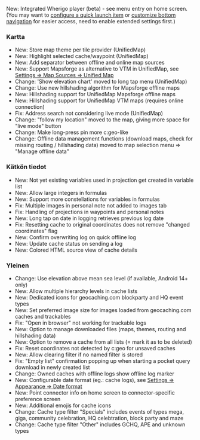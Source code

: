 New: Integrated Wherigo player (beta) - see menu entry on home screen.<br> (You may want to [configure a quick launch item](cgeo-setting://quicklaunchitems_sorted) or [customize bottom navigation](cgeo-setting://custombnitem) for easier access, need to enable extended settings first.)

### Kartta
- New: Store map theme per tile provider (UnifiedMap)
- New: Highlight selected cache/waypoint (UnifiedMap)
- New: Add separator between offline and online map sources
- New: Support Mapsforge as alternative to VTM in UnifiedMap, see [Settings => Map Sources => Unified Map](cgeo-setting://useMapsforgeInUnifiedMap)
- Change: 'Show elevation chart' moved to long tap menu (UnifiedMap)
- Change: Use new hillshading algorithm for Mapsforge offline maps
- New: Hillshading support for UnifiedMap Mapsforge offline maps
- New: Hillshading support for UnifiedMap VTM maps (requires online connection)
- Fix: Address search not considering live mode (UnifiedMap)
- Change: "follow my location" moved to the map, giving more space for "live mode" button
- Change: Make long-press pin more c:geo-like
- Change: Offline data management functions (download maps, check for missing routing / hillshading data) moved to map selection menu => "Manage offline data"

### Kätkön tiedot
- New: Not yet existing variables used in projection get created in variable list
- New: Allow large integers in formulas
- New: Support more constellations for variables in formulas
- Fix: Multiple images in personal note not added to images tab
- Fix: Handling of projections in waypoints and personal notes
- New: Long tap on date in logging retrieves previous log date
- Fix: Resetting cache to original coordinates does not remove "changed coordinates" flag
- New: Confirm overwriting log on quick offline log
- New: Update cache status on sending a log
- New: Colored HTML source view of cache details

### Yleinen
- Change: Use elevation above mean sea level (if available, Android 14+ only)
- New: Allow multiple hierarchy levels in cache lists
- New: Dedicated icons for geocaching.com blockparty and HQ event types
- New: Set preferred image size for images loaded from geocaching.com caches and trackables
- Fix: "Open in browser" not working for trackable logs
- New: Option to manage downloaded files (maps, themes, routing and hillshading data)
- New: Option to remove a cache from all lists (= mark it as to be deleted)
- Fix: Reset coordinates not detected by c:geo for unsaved caches
- New: Allow clearing filter if no named filter is stored
- Fix: "Empty list" confirmation popping up when starting a pocket query download in newly created list
- Change: Owned caches with offline logs show offline log marker
- New: Configurable date format (eg.: cache logs), see [Settings => Appearance => Date format](cgeo-settings://short_date_format)
- New: Point connector info on home screen to connector-specific preference screen
- New: Additional emojis for cache icons
- Change: Cache type filter "Specials" includes events of types mega, giga, community celebration, HQ celebtration, block party and maze
- Change: Cache type filter "Other" includes GCHQ, APE and unknown types
